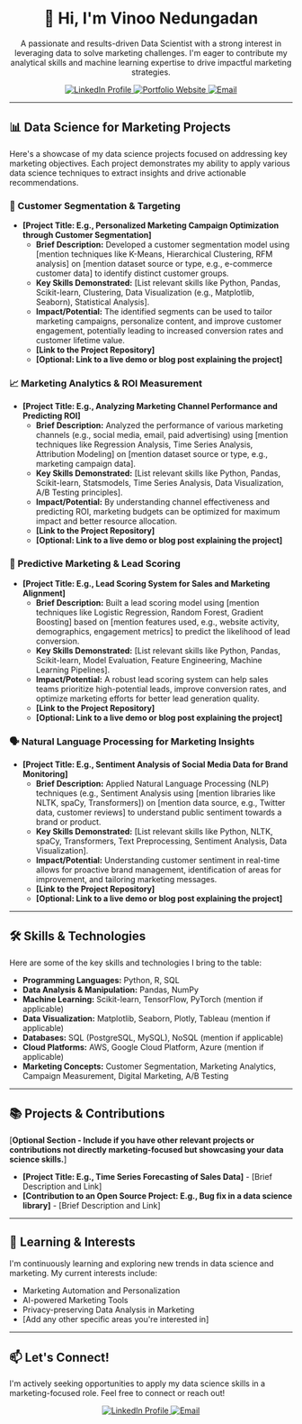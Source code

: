 <div align="center">

  <h1>👋 Hi, I'm Vinoo Nedungadan</h1>

  <p>
    A passionate and results-driven Data Scientist with a strong interest in leveraging data to solve marketing challenges. I'm eager to contribute my analytical skills and machine learning expertise to drive impactful marketing strategies.
  </p>

  <a href="[Link to your LinkedIn Profile]">
    <img src="https://img.shields.io/badge/LinkedIn-%230077B5.svg?style=for-the-badge&logo=linkedin&logoColor=white" alt="LinkedIn Profile">
  </a>
  <a href="[Link to your Portfolio Website (if you have one)]">
    <img src="https://img.shields.io/badge/Portfolio-%23000000.svg?style=for-the-badge&logo=globe&logoColor=white" alt="Portfolio Website">
  </a>
  <a href="mailto:[Your Email Address]">
    <img src="https://img.shields.io/badge/Email-%23EA4335.svg?style=for-the-badge&logo=gmail&logoColor=white" alt="Email">
  </a>

</div>

---

## 📊 Data Science for Marketing Projects

Here's a showcase of my data science projects focused on addressing key marketing objectives. Each project demonstrates my ability to apply various data science techniques to extract insights and drive actionable recommendations.

### 🎯 Customer Segmentation & Targeting

* **[Project Title: E.g., Personalized Marketing Campaign Optimization through Customer Segmentation]**
    * **Brief Description:** Developed a customer segmentation model using [mention techniques like K-Means, Hierarchical Clustering, RFM analysis] on [mention dataset source or type, e.g., e-commerce customer data] to identify distinct customer groups.
    * **Key Skills Demonstrated:** [List relevant skills like Python, Pandas, Scikit-learn, Clustering, Data Visualization (e.g., Matplotlib, Seaborn), Statistical Analysis].
    * **Impact/Potential:** The identified segments can be used to tailor marketing campaigns, personalize content, and improve customer engagement, potentially leading to increased conversion rates and customer lifetime value.
    * **[Link to the Project Repository]**
    * **[Optional: Link to a live demo or blog post explaining the project]**

### 📈 Marketing Analytics & ROI Measurement

* **[Project Title: E.g., Analyzing Marketing Channel Performance and Predicting ROI]**
    * **Brief Description:** Analyzed the performance of various marketing channels (e.g., social media, email, paid advertising) using [mention techniques like Regression Analysis, Time Series Analysis, Attribution Modeling] on [mention dataset source or type, e.g., marketing campaign data].
    * **Key Skills Demonstrated:** [List relevant skills like Python, Pandas, Scikit-learn, Statsmodels, Time Series Analysis, Data Visualization, A/B Testing principles].
    * **Impact/Potential:** By understanding channel effectiveness and predicting ROI, marketing budgets can be optimized for maximum impact and better resource allocation.
    * **[Link to the Project Repository]**
    * **[Optional: Link to a live demo or blog post explaining the project]**

### 🤖 Predictive Marketing & Lead Scoring

* **[Project Title: E.g., Lead Scoring System for Sales and Marketing Alignment]**
    * **Brief Description:** Built a lead scoring model using [mention techniques like Logistic Regression, Random Forest, Gradient Boosting] based on [mention features used, e.g., website activity, demographics, engagement metrics] to predict the likelihood of lead conversion.
    * **Key Skills Demonstrated:** [List relevant skills like Python, Pandas, Scikit-learn, Model Evaluation, Feature Engineering, Machine Learning Pipelines].
    * **Impact/Potential:** A robust lead scoring system can help sales teams prioritize high-potential leads, improve conversion rates, and optimize marketing efforts for better lead generation quality.
    * **[Link to the Project Repository]**
    * **[Optional: Link to a live demo or blog post explaining the project]**

### 🗣️ Natural Language Processing for Marketing Insights

* **[Project Title: E.g., Sentiment Analysis of Social Media Data for Brand Monitoring]**
    * **Brief Description:** Applied Natural Language Processing (NLP) techniques (e.g., Sentiment Analysis using [mention libraries like NLTK, spaCy, Transformers]) on [mention data source, e.g., Twitter data, customer reviews] to understand public sentiment towards a brand or product.
    * **Key Skills Demonstrated:** [List relevant skills like Python, NLTK, spaCy, Transformers, Text Preprocessing, Sentiment Analysis, Data Visualization].
    * **Impact/Potential:** Understanding customer sentiment in real-time allows for proactive brand management, identification of areas for improvement, and tailoring marketing messages.
    * **[Link to the Project Repository]**
    * **[Optional: Link to a live demo or blog post explaining the project]**

---

## 🛠️ Skills & Technologies

Here are some of the key skills and technologies I bring to the table:

* **Programming Languages:** Python, R, SQL
* **Data Analysis & Manipulation:** Pandas, NumPy
* **Machine Learning:** Scikit-learn, TensorFlow, PyTorch (mention if applicable)
* **Data Visualization:** Matplotlib, Seaborn, Plotly, Tableau (mention if applicable)
* **Databases:** SQL (PostgreSQL, MySQL), NoSQL (mention if applicable)
* **Cloud Platforms:** AWS, Google Cloud Platform, Azure (mention if applicable)
* **Marketing Concepts:** Customer Segmentation, Marketing Analytics, Campaign Measurement, Digital Marketing, A/B Testing

---

## 📚 Projects & Contributions

[**Optional Section - Include if you have other relevant projects or contributions not directly marketing-focused but showcasing your data science skills.**]

* **[Project Title: E.g., Time Series Forecasting of Sales Data]** - [Brief Description and Link]
* **[Contribution to an Open Source Project: E.g., Bug fix in a data science library]** - [Brief Description and Link]

---

## 🌱 Learning & Interests

I'm continuously learning and exploring new trends in data science and marketing. My current interests include:

* Marketing Automation and Personalization
* AI-powered Marketing Tools
* Privacy-preserving Data Analysis in Marketing
* [Add any other specific areas you're interested in]

---

## 📫 Let's Connect!

I'm actively seeking opportunities to apply my data science skills in a marketing-focused role. Feel free to connect or reach out!

<div align="center">

  <a href="[Link to your LinkedIn Profile]">
    <img src="https://img.shields.io/badge/LinkedIn-%230077B5.svg?style=for-the-badge&logo=linkedin&logoColor=white" alt="LinkedIn Profile">
  </a>
  <a href="mailto:[Your Email Address]">
    <img src="https://img.shields.io/badge/Email-%23EA4335.svg?style=for-the-badge&logo=gmail&logoColor=white" alt="Email">
  </a>
  </div>
